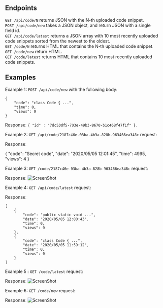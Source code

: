 ## Endpoints

```GET /api/code/N``` returns JSON with the N-th uploaded code snippet.\
```POST /api/code/new``` takes a JSON object, and return JSON with a single field id.\
```GET /api/code/latest``` returns a JSON array with 10 most recently uploaded code snippets sorted from the newest to the oldest.\
```GET /code/N``` returns HTML that contains the N-th uploaded code snippet.\
```GET /code/new``` return HTML.\
```GET /code/latest``` returns HTML that contains 10 most recently uploaded code snippets.

## Examples

Example 1: ```POST /api/code/new``` with the following body:
```
{
    "code": "class Code { ...",
    "time": 0,
    "views": 0
}
```
Response: ```{ "id" : "7dc53df5-703e-49b3-8670-b1c468f47f1f" }```.

Example 2: ```GET /api/code/2187c46e-03ba-4b3a-828b-963466ea348c``` request:

Response:

{
    "code": "Secret code",
    "date": "2020/05/05 12:01:45",
    "time": 4995,
    "views": 4
}

Example 3: ```GET /code/2187c46e-03ba-4b3a-828b-963466ea348c``` request:

Response:
![ScreenShot](https://github.com/ICalmPersonI/Spring-Boot/tree/main/Code%20Sharing%20Platform/Example%203.jpg?raw=true)


Example 4: ```GET /api/code/latest``` request:

Response:
```
[
    {
        "code": "public static void ...",
        "date": "2020/05/05 12:00:43",
        "time": 0,
        "views": 0
    },
    {
        "code": "class Code { ...",
        "date": "2020/05/05 11:59:12",
        "time": 0,
        "views": 0
    }
]
```

Example 5 : ```GET /code/latest``` request:

Response:
![ScreenShot](https://github.com/ICalmPersonI/Spring-Boot/tree/main/Code%20Sharing%20Platform/Example%205.jpg?raw=true)

Example 6: ```GET /code/new``` request:

Response:
![ScreenShot](https://github.com/ICalmPersonI/Spring-Boot/tree/main/Code%20Sharing%20Platform/Example%206.jpg?raw=true)



